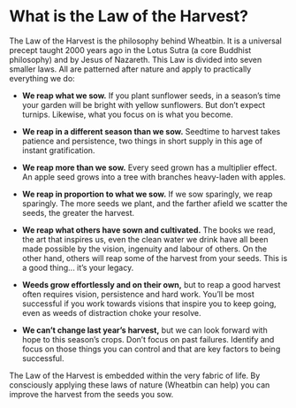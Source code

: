 What is the Law of the Harvest?
===============

The Law of the Harvest is the philosophy behind Wheatbin. It is a universal precept taught 2000 years ago in the Lotus Sutra (a core Buddhist philosophy) and by Jesus of Nazareth. This Law is divided into seven smaller laws. All are patterned after nature and apply to practically everything we do:

- <strong>We reap what we sow.</strong> If you plant sunflower seeds, in a season’s time your garden will be bright with yellow sunflowers. But don’t expect turnips. Likewise, what you focus on is what you become.

- <strong>We reap in a different season than  we sow.</strong> Seedtime to harvest takes patience and persistence, two things in short supply in this age of instant gratification.

- <strong>We reap more than we sow.</strong> Every seed grown has a multiplier effect. An apple seed grows into a tree with branches heavy-laden with apples.

- <strong>We reap  in  proportion to what  we sow.</strong> If we sow sparingly, we reap sparingly. The more seeds we plant, and the farther afield we scatter the seeds, the greater the harvest.

- <strong>We reap  what others  have sown and  cultivated.</strong> The books we read, the art that inspires us, even the clean water we drink  have all been made possible by the vision, ingenuity and labour of others. On the other hand, others will reap some of the harvest from your seeds. This is a good thing... it’s your legacy.

- <strong>Weeds grow effortlessly and on their  own,</strong> but to reap a good harvest often requires vision, persistence and hard work. You’ll  be most successful if you work towards visions that inspire you to keep going, even as weeds of distraction choke your resolve.

- <strong>We can’t change  last year’s harvest,</strong> but we can look forward with hope to this season’s crops. Don’t focus on past failures. Identify and focus on those things you can control and that are key factors to being successful.

The Law of the Harvest is embedded within the very fabric of life. By consciously applying these laws of nature (Wheatbin can help) you can improve the harvest from the seeds you sow.


